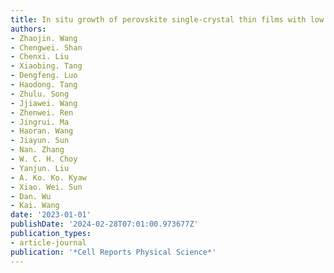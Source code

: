 ```yaml
---
title: In situ growth of perovskite single-crystal thin films with low trap density
authors:
- Zhaojin. Wang
- Chengwei. Shan
- Chenxi. Liu
- Xiaobing. Tang
- Dengfeng. Luo
- Haodong. Tang
- Zhulu. Song
- Jjiawei. Wang
- Zhenwei. Ren
- Jingrui. Ma
- Haoran. Wang
- Jiayun. Sun
- Nan. Zhang
- W. C. H. Choy
- Yanjun. Liu
- A. Ko. Ko. Kyaw
- Xiao. Wei. Sun
- Dan. Wu
- Kai. Wang
date: '2023-01-01'
publishDate: '2024-02-28T07:01:00.973677Z'
publication_types:
- article-journal
publication: '*Cell Reports Physical Science*'
---
```

